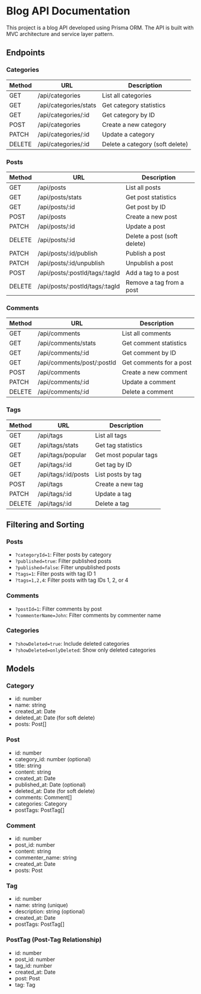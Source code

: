 # Blog API Documentation

This project is a blog API developed using Prisma ORM. The API is built with MVC architecture and service layer pattern.

## Endpoints

### Categories

| Method | URL | Description |
| ----- | --- | -------- |
| GET | /api/categories | List all categories |
| GET | /api/categories/stats | Get category statistics |
| GET | /api/categories/:id | Get category by ID |
| POST | /api/categories | Create a new category |
| PATCH | /api/categories/:id | Update a category |
| DELETE | /api/categories/:id | Delete a category (soft delete) |

### Posts

| Method | URL | Description |
| ----- | --- | -------- |
| GET | /api/posts | List all posts |
| GET | /api/posts/stats | Get post statistics |
| GET | /api/posts/:id | Get post by ID |
| POST | /api/posts | Create a new post |
| PATCH | /api/posts/:id | Update a post |
| DELETE | /api/posts/:id | Delete a post (soft delete) |
| PATCH | /api/posts/:id/publish | Publish a post |
| PATCH | /api/posts/:id/unpublish | Unpublish a post |
| POST | /api/posts/:postId/tags/:tagId | Add a tag to a post |
| DELETE | /api/posts/:postId/tags/:tagId | Remove a tag from a post |

### Comments

| Method | URL | Description |
| ----- | --- | -------- |
| GET | /api/comments | List all comments |
| GET | /api/comments/stats | Get comment statistics |
| GET | /api/comments/:id | Get comment by ID |
| GET | /api/comments/post/:postId | Get comments for a post |
| POST | /api/comments | Create a new comment |
| PATCH | /api/comments/:id | Update a comment |
| DELETE | /api/comments/:id | Delete a comment |

### Tags

| Method | URL | Description |
| ----- | --- | -------- |
| GET | /api/tags | List all tags |
| GET | /api/tags/stats | Get tag statistics |
| GET | /api/tags/popular | Get most popular tags |
| GET | /api/tags/:id | Get tag by ID |
| GET | /api/tags/:id/posts | List posts by tag |
| POST | /api/tags | Create a new tag |
| PATCH | /api/tags/:id | Update a tag |
| DELETE | /api/tags/:id | Delete a tag |

## Filtering and Sorting

### Posts

- `?categoryId=1`: Filter posts by category
- `?published=true`: Filter published posts
- `?published=false`: Filter unpublished posts
- `?tags=1`: Filter posts with tag ID 1
- `?tags=1,2,4`: Filter posts with tag IDs 1, 2, or 4

### Comments

- `?postId=1`: Filter comments by post
- `?commenterName=John`: Filter comments by commenter name

### Categories

- `?showDeleted=true`: Include deleted categories
- `?showDeleted=onlyDeleted`: Show only deleted categories

## Models

### Category
- id: number
- name: string
- created_at: Date
- deleted_at: Date (for soft delete)
- posts: Post[]

### Post
- id: number
- category_id: number (optional)
- title: string
- content: string
- created_at: Date
- published_at: Date (optional)
- deleted_at: Date (for soft delete)
- comments: Comment[]
- categories: Category
- postTags: PostTag[]

### Comment
- id: number
- post_id: number
- content: string
- commenter_name: string
- created_at: Date
- posts: Post

### Tag
- id: number
- name: string (unique)
- description: string (optional)
- created_at: Date
- postTags: PostTag[]

### PostTag (Post-Tag Relationship)
- id: number
- post_id: number
- tag_id: number
- created_at: Date
- post: Post
- tag: Tag 